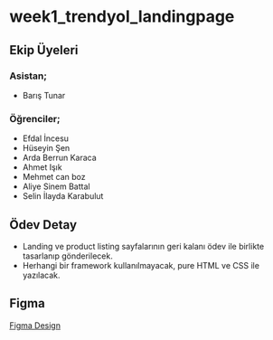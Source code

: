 # week1_trendyol_landingpage

## Ekip Üyeleri
### Asistan;
* Barış Tunar
### Öğrenciler;
* Efdal İncesu
* Hüseyin Şen
* Arda Berrun Karaca
* Ahmet Işık
* Mehmet can boz
* Aliye Sinem Battal
* Selin İlayda Karabulut

## Ödev Detay
* Landing ve product listing sayfalarının geri kalanı ödev ile birlikte tasarlanıp gönderilecek.
* Herhangi bir framework kullanılmayacak, pure HTML ve CSS ile yazılacak.

## Figma
[Figma Design](https://www.figma.com/file/IwnhPC5WBglAFGc0MJ6wXj/Trendyol-Front-End-Bootcamp?node-id=0%3A1)
